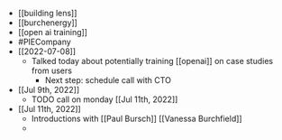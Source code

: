 - [[building lens]]
- [[burchenergy]]
- [[open ai training]]
- #PIECompany
- [[2022-07-08]]
	- Talked today about potentially training [[openai]] on case studies from users
		- Next step: schedule call with CTO
- [[Jul 9th, 2022]]
	- TODO call on monday [[Jul 11th, 2022]]
- [[Jul 11th, 2022]]
	- Introductions with [[Paul Bursch]] [[Vanessa Burchfield]]
	-